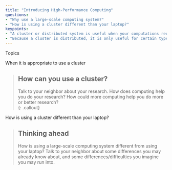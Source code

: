 ```yaml
---
title: "Introducing High-Performance Computing"
questions:
- "Why use a large-scale computing system?"
- "How is using a cluster different than your laptop?"
keypoints: 
- "A cluster or distributed system is useful when your computations require more than one computer." 
- "Because a cluster is distributed, it is only useful for certain types of computational problems."
---
```


Topics

When it is appropriate to use a cluster

> ## How can you use a cluster?
> 
> Talk to your neighbor about your research.  How does computing 
> help you do your research?  How could more computing help you 
> do more or better research?  
{: .callout}

How is using a cluster different than your laptop?  

> ## Thinking ahead
> How is using a large-scale computing system different 
> from using your laptop? Talk to your neighbor about some 
> differences you may already know about, and some 
> differences/difficulties you imagine you may run into.


